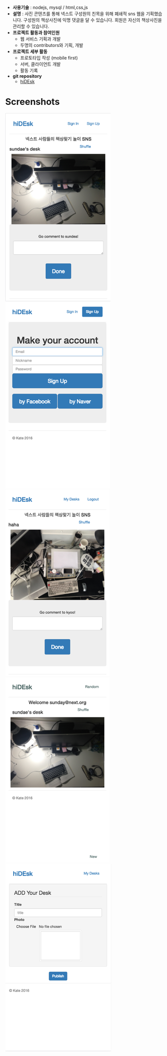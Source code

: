 * __사용기술__ : nodejs, mysql / html,css,js
* __설명__ : 사진 콘텐츠를 통해 넥스트 구성원의 친목을 위해 폐쇄적 sns 웹을 기획했습니다. 구성원의 책상사진에 익명 댓글을 달 수 있습니다. 회원은 자신의 책상사진을 관리할 수 있습니다.
* __프로젝트 활동과 참여인원__
  - 웹 서비스 기획과 개발
  - 두명의 contributors와 기획, 개발
* __프로젝트 세부 활동__
  - 프로토타입 작성 (mobile first)
  - 서버, 클라이언트 개발
  - 활동 기록
* __git repository__
  - [hiDEsk](https://github.com/Kyoo32/NEXT_hiDEsk)

# Screenshots
![a](img/index.png)
![b](img/sign.png)
![c](img/afterSignin.png)
![d](img/myPage.png)
![e](img/writeNew.png)
